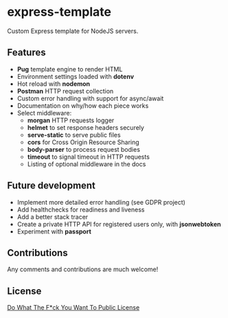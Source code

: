 # express-template

Custom Express template for NodeJS servers.

## Features

- **Pug** template engine to render HTML
- Environment settings loaded with **dotenv**
- Hot reload with **nodemon**
- **Postman** HTTP request collection
- Custom error handling with support for async/await
- Documentation on why/how each piece works
- Select middleware:
  - **morgan** HTTP requests logger
  - **helmet** to set response headers securely
  - **serve-static** to serve public files
  - **cors** for Cross Origin Resource Sharing
  - **body-parser** to process request bodies
  - **timeout** to signal timeout in HTTP requests
  - Listing of optional middleware in the docs

## Future development

- Implement more detailed error handling (see GDPR project)
- Add healthchecks for readiness and liveness
- Add a better stack tracer
- Create a private HTTP API for registered users only, with **jsonwebtoken**
- Experiment with **passport**

## Contributions

Any comments and contributions are much welcome!

## License

[Do What The F*ck You Want To Public License](https://github.com/sindelio/express-template/blob/master/LICENSE)